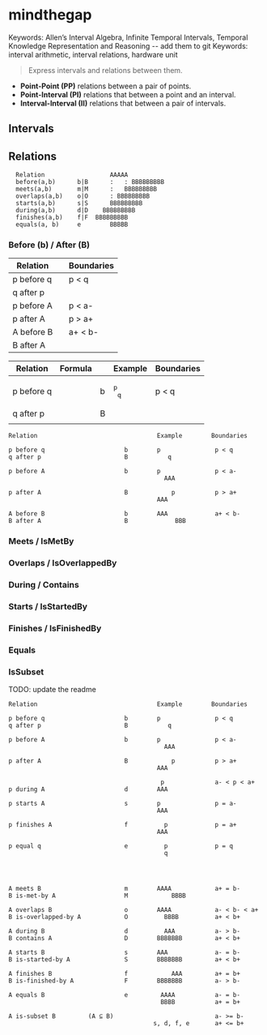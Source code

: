 # mindthegap

Keywords: Allen’s Interval Algebra, Infinite Temporal Intervals, Temporal Knowledge Representation and Reasoning -- add them to git
Keywords: interval arithmetic, interval relations, hardware unit


> Express intervals and relations between them.

- **Point-Point (PP)** relations between a pair of points.
- **Point-Interval (PI)** relations that between a point and an interval.
- **Interval-Interval (II)** relations that between a pair of intervals.

## Intervals

## Relations

```text
  Relation                  AAAAA
  before(a,b)      b|B      :   : BBBBBBBBB
  meets(a,b)       m|M      :   BBBBBBBBB
  overlaps(a,b)    o|O      : BBBBBBBBB
  starts(a,b)      s|S      BBBBBBBBB
  during(a,b)      d|D    BBBBBBBBB
  finishes(a,b)    f|F  BBBBBBBBB
  equals(a, b)     e        BBBBB
```

### Before (b) / After (B)





| Relation   |   | Boundaries |
|------------|---|------------|
| p before q |   | p < q      |
| q after p  |   |            |
| p before A |   | p < a-     |
| p after A  |   | p > a+     |
| A before B |   | a+ < b-    |
| B after A  |   |            |





| Relation   | Formula |   | Example | Boundaries |
|------------|---------|---|---------|------------|
| p before q |         | b | <pre>p   <br>   q</pre> | p < q      |
| q after p  |         | B |         |            |
|            |         |   |         |            |


```
Relation                                 Example        Boundaries

p before q                      b        p               p < q
q after p                       B           q
        
p before A                      b        p               p < a-
                                           AAA
        
p after A                       B            p           p > a+
                                         AAA

A before B                      b        AAA             a+ < b-
B after A                       B             BBB
```

### Meets / IsMetBy


### Overlaps / IsOverlappedBy


### During / Contains


### Starts / IsStartedBy


### Finishes / IsFinishedBy


### Equals


### IsSubset


TODO: update the readme

```text
Relation                                 Example        Boundaries

p before q                      b        p               p < q
q after p                       B           q
        
p before A                      b        p               p < a-
                                           AAA
        
p after A                       B            p           p > a+
                                         AAA
        
                                          p              a- < p < a+
p during A                      d        AAA
        
p starts A                      s        p               p = a-
                                         AAA
        
p finishes A                    f          p             p = a+
                                         AAA
        
p equal q                       e          p             p = q
                                           q
        
        
        
       
A meets B                       m        AAAA            a+ = b-
B is-met-by A                   M            BBBB
        
A overlaps B                    o        AAAA            a- < b- < a+
B is-overlapped-by A            O          BBBB          a+ < b+
        
A during B                      d          AAA           a- > b-
B contains A                    D        BBBBBBB         a+ < b+
        
A starts B                      s        AAA             a- = b-
B is-started-by A               S        BBBBBBB         a+ < b+
        
A finishes B                    f            AAA         a+ = b+
B is-finished-by A              F        BBBBBBB         a- > b-
        
A equals B                      e         AAAA           a- = b-
                                          BBBB           a+ = b+
        
A is-subset B         (A ⊆ B)                            a- >= b-
                                        s, d, f, e       a+ <= b+


```
